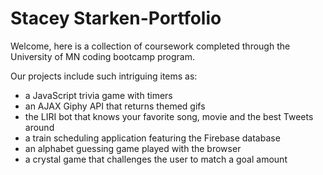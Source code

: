 # Stacey Starken-Portfolio

Welcome, here is a collection of coursework completed through the University of MN coding bootcamp program.

Our projects include such intriguing items as:
* a JavaScript trivia game with timers
* an AJAX Giphy API that returns themed gifs
* the LIRI bot that knows your favorite song, movie and the best Tweets around
* a train scheduling application featuring the Firebase database
* an alphabet guessing game played with the browser
* a crystal game that challenges the user to match a goal amount
